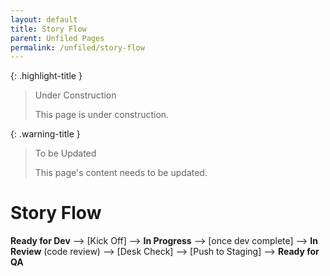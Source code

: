 ```yaml
---
layout: default
title: Story Flow
parent: Unfiled Pages
permalink: /unfiled/story-flow
---
```


{: .highlight-title }
> Under Construction
>
> This page is under construction.

{: .warning-title }
> To be Updated
>
> This page's content needs to be updated.

# Story Flow

**Ready for Dev** --> [Kick Off] --> **In Progress** --> [once dev complete] --> **In Review** (code review) --> [Desk Check] --> [Push to Staging] --> **Ready for QA**
